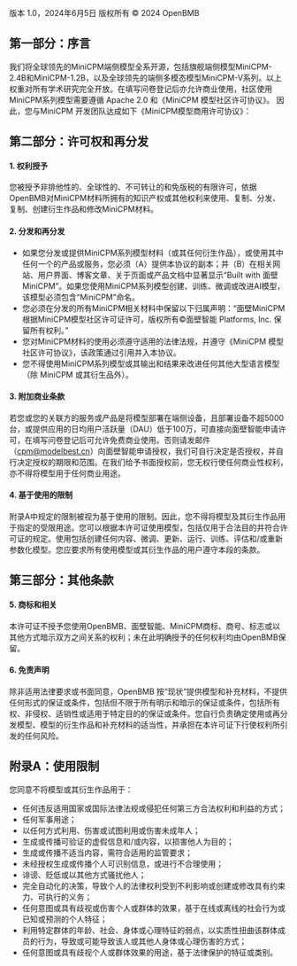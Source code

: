 版本 1.0，2024年6月5日
版权所有 © 2024 OpenBMB

## 第一部分：序言

我们将全球领先的MiniCPM端侧模型全系开源，包括旗舰端侧模型MiniCPM-2.4B和MiniCPM-1.2B，以及全球领先的端侧多模态模型MiniCPM-V系列。以上权重对所有学术研究完全开放。在填写问卷登记后亦允许商业使用，社区使用 MiniCPM系列模型需要遵循 Apache 2.0 和《MiniCPM 模型社区许可协议》。
因此，您与MiniCPM 开发团队达成如下《MiniCPM模型商用许可协议》：

## 第二部分：许可权和再分发

#### 1. 权利授予
您被授予非排他性的、全球性的、不可转让的和免版税的有限许可，依据OpenBMB对MiniCPM材料所拥有的知识产权或其他权利来使用、复制、分发、复制、创建衍生作品和修改MiniCPM材料。
#### 2. 分发和再分发
- 如果您分发或提供MiniCPM系列模型材料（或其任何衍生作品），或使用其中任何一个的产品或服务，您必须（A）提供本协议的副本；并（B）在相关网站、用户界面、博客文章、关于页面或产品文档中显著显示“Built with 面壁MiniCPM”。如果您使用MiniCPM系列模型创建、训练、微调或改进AI模型，该模型必须包含“MiniCPM”命名。
- 您必须在分发的所有MiniCPM相关材料中保留以下归属声明：“面壁MiniCPM 根据MiniCPM模型社区许可证许可，版权所有©面壁智能 Platforms, Inc. 保留所有权利。”
- 您对MiniCPM材料的使用必须遵守适用的法律法规，并遵守《MiniCPM 模型社区许可协议》，该政策通过引用并入本协议。
- 您不得使用MiniCPM系列模型或其输出和结果来改进任何其他大型语言模型（除 MiniCPM 或其衍生品外）。
#### 3. 附加商业条款
若您或您的关联方的服务或产品是将模型部署在端侧设备，且部署设备不超5000台，或提供应用的日均用户活跃量（DAU）低于100万，可直接向面壁智能申请许可，在填写问卷登记后可允许免费商业使用。否则请发邮件（cpm@modelbest.cn）向面壁智能申请授权，我们可自行决定是否授权，并自行决定授权的期限和范围。在我们给予书面授权前，您无权行使任何商业性权利，亦不得将模型用于任何商业用途。

#### 4. 基于使用的限制
附录A中规定的限制被视为基于使用的限制。因此，您不得将模型及其衍生作品用于指定的受限用途。您可以根据本许可证使用模型，包括仅用于合法目的并符合许可证的规定。使用包括创建任何内容、微调、更新、运行、训练、评估和/或重新参数化模型。您应要求所有使用模型或其衍生作品的用户遵守本段的条款。

## 第三部分：其他条款
#### 5. 商标和相关
本许可证不授予您使用OpenBMB、面壁智能、MiniCPM商标、商号、标志或以其他方式暗示双方之间关系的权利；未在此明确授予的任何权利均由OpenBMB保留。

#### 6. 免责声明
除非适用法律要求或书面同意，OpenBMB 按“现状”提供模型和补充材料，不提供任何形式的保证或条件，包括但不限于所有明示和暗示的保证或条件，包括所有权、非侵权、适销性或适用于特定目的的保证或条件。您自行负责确定使用或再分发模型、模型的衍生作品和补充材料的适当性，并承担在本许可证下行使权利所引发的任何风险。

## 附录A：使用限制
您同意不将模型或其衍生作品用于：
- 任何违反适用国家或国际法律法规或侵犯任何第三方合法权利和利益的方式；
- 任何军事用途；
- 以任何方式利用、伤害或试图利用或伤害未成年人；
- 生成或传播可验证的虚假信息和/或内容，以损害他人为目的；
- 生成或传播不适当内容，需符合适用的监管要求；
- 未经授权生成或传播个人可识别信息，或进行不合理使用；
- 诽谤、贬低或以其他方式骚扰他人；
- 完全自动化的决策，导致个人的法律权利受到不利影响或创建或修改具有约束力、可执行的义务；
- 任何意图或具有歧视或伤害个人或群体的效果，基于在线或离线的社会行为或已知或预测的个人特征；
- 利用特定群体的年龄、社会、身体或心理特征的弱点，以实质性扭曲该群体成员的行为，导致或可能导致该人或其他人身体或心理伤害的方式；
- 任何意图或具有歧视个人或群体效果的用途，基于法律保护的特征或类别。
